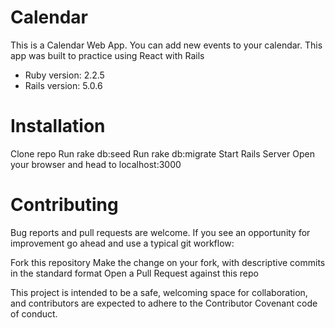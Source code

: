 # Calendar

This is a Calendar Web App.  You can add new events to your calendar.  This app was built to practice using React with Rails

* Ruby version: 2.2.5
* Rails version: 5.0.6

# Installation

Clone repo
Run rake db:seed
Run rake db:migrate
Start Rails Server
Open your browser and head to localhost:3000

# Contributing

Bug reports and pull requests are welcome. If you see an opportunity for improvement go ahead and use a typical git workflow:

Fork this repository
Make the change on your fork, with descriptive commits in the standard format
Open a Pull Request against this repo

This project is intended to be a safe, welcoming space for collaboration, and contributors are expected to adhere to the Contributor Covenant code of conduct.


